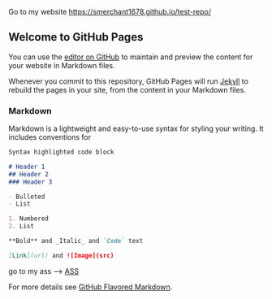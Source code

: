 Go to my website  https://smerchant1678.github.io/test-repo/

## Welcome to GitHub Pages

You can use the [editor on GitHub](https://github.com/SMerchant1678/test-repo/edit/master/README.md) to maintain and preview the content for your website in Markdown files.

Whenever you commit to this repository, GitHub Pages will run [Jekyll](https://jekyllrb.com/) to rebuild the pages in your site, from the content in your Markdown files.

### Markdown

Markdown is a lightweight and easy-to-use syntax for styling your writing. It includes conventions for

```markdown
Syntax highlighted code block

# Header 1
## Header 2
### Header 3

- Bulleted
- List

1. Numbered
2. List

**Bold** and _Italic_ and `Code` text

[Link](url) and ![Image](src)
```

go to my ass --> [ASS]( https://smerchant1678.github.io/test-repo/link1.html)

For more details see [GitHub Flavored Markdown](https://guides.github.com/features/mastering-markdown/).




